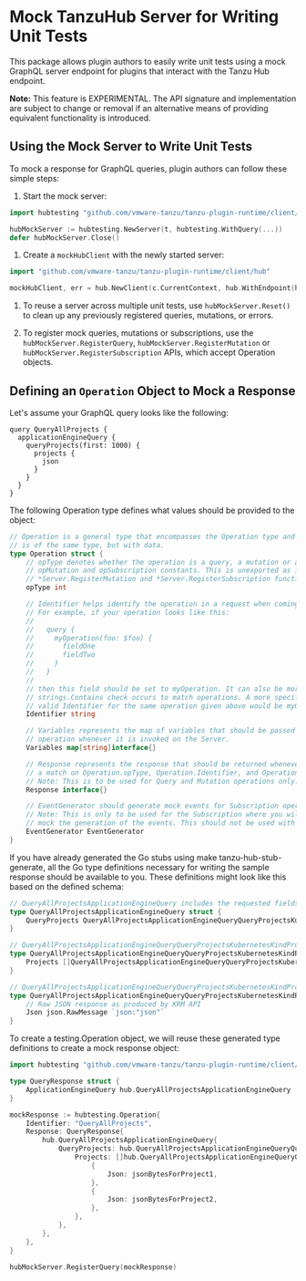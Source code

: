 # Mock TanzuHub Server for Writing Unit Tests

This package allows plugin authors to easily write unit tests using a mock GraphQL server endpoint for plugins that interact with the Tanzu Hub endpoint.

**Note:** This feature is EXPERIMENTAL. The API signature and implementation are subject to change or removal if an alternative means of providing equivalent functionality is introduced.

## Using the Mock Server to Write Unit Tests

To mock a response for GraphQL queries, plugin authors can follow these simple steps:

1. Start the mock server:

```go
import hubtesting "github.com/vmware-tanzu/tanzu-plugin-runtime/client/hub/testing"

hubMockServer := hubtesting.NewServer(t, hubtesting.WithQuery(...))
defer hubMockServer.Close()
```

1. Create a `mockHubClient` with the newly started server:

```go
import "github.com/vmware-tanzu/tanzu-plugin-runtime/client/hub"

mockHubClient, err = hub.NewClient(c.CurrentContext, hub.WithEndpoint(hubMockServer.URL), hub.WithAccessToken("fake-token"))
```

1. To reuse a server across multiple unit tests, use `hubMockServer.Reset()` to clean up any previously registered queries, mutations, or errors.

1. To register mock queries, mutations or subscriptions, use the `hubMockServer.RegisterQuery`, `hubMockServer.RegisterMutation` or `hubMockServer.RegisterSubscription` APIs, which accept Operation objects.

## Defining an `Operation` Object to Mock a Response

Let's assume your GraphQL query looks like the following:

```gql
query QueryAllProjects {
  applicationEngineQuery {
    queryProjects(first: 1000) {
      projects {
        json
      }
    }
  }
}
```

The following Operation type defines what values should be provided to the object:

```go
// Operation is a general type that encompasses the Operation type and Response which
// is of the same type, but with data.
type Operation struct {
    // opType denotes whether the operation is a query, a mutation or a subscription, using the opQuery,
    // opMutation and opSubscription constants. This is unexported as it is set by the *Server.RegisterQuery,
    // *Server.RegisterMutation and *Server.RegisterSubscription functions, respectively.
    opType int

    // Identifier helps identify the operation in a request when coming through the Server.
    // For example, if your operation looks like this:
    //
    //   query {
    //     myOperation(foo: $foo) {
    //       fieldOne
    //       fieldTwo
    //     }
    //   }
    //
    // then this field should be set to myOperation. It can also be more specific, a simple
    // strings.Contains check occurs to match operations. A more specific example of a
    // valid Identifier for the same operation given above would be myOperation(foo: $foo).
    Identifier string

    // Variables represents the map of variables that should be passed along with the
    // operation whenever it is invoked on the Server.
    Variables map[string]interface{}

    // Response represents the response that should be returned whenever the server makes
    // a match on Operation.opType, Operation.Identifier, and Operation.Variables.
    // Note: This is to be used for Query and Mutation operations only.
    Response interface{}

    // EventGenerator should generate mock events for Subscription operation type
    // Note: This is only to be used for the Subscription where you will need to
    // mock the generation of the events. This should not be used with Query or Mutation.
    EventGenerator EventGenerator
}

```

If you have already generated the Go stubs using make tanzu-hub-stub-generate, all the Go type definitions necessary for writing the sample response should be available to you. These definitions might look like this based on the defined schema:

```go
// QueryAllProjectsApplicationEngineQuery includes the requested fields of the GraphQL type ApplicationEngineQuery.
type QueryAllProjectsApplicationEngineQuery struct {
    QueryProjects QueryAllProjectsApplicationEngineQueryQueryProjectsKubernetesKindProjectConnection `json:"queryProjects"`
}

// QueryAllProjectsApplicationEngineQueryQueryProjectsKubernetesKindProjectConnection includes the requested fields of the GraphQL type KubernetesKindProjectConnection.
type QueryAllProjectsApplicationEngineQueryQueryProjectsKubernetesKindProjectConnection struct {
    Projects []QueryAllProjectsApplicationEngineQueryQueryProjectsKubernetesKindProjectConnectionProjectsKubernetesKindProject `json:"projects"`
}

// QueryAllProjectsApplicationEngineQueryQueryProjectsKubernetesKindProjectConnectionProjectsKubernetesKindProject includes the requested fields of the GraphQL type KubernetesKindProject.
type QueryAllProjectsApplicationEngineQueryQueryProjectsKubernetesKindProjectConnectionProjectsKubernetesKindProject struct {
    // Raw JSON response as produced by KRM API
    Json json.RawMessage `json:"json"`
}
```

To create a testing.Operation object, we will reuse these generated type definitions to create a mock response object:

```go
import hubtesting "github.com/vmware-tanzu/tanzu-plugin-runtime/client/hub/testing"

type QueryResponse struct {
    ApplicationEngineQuery hub.QueryAllProjectsApplicationEngineQuery
}

mockResponse := hubtesting.Operation{
    Identifier: "QueryAllProjects",
    Response: QueryResponse{
        hub.QueryAllProjectsApplicationEngineQuery{
            QueryProjects: hub.QueryAllProjectsApplicationEngineQueryQueryProjectsKubernetesKindProjectConnection{
                Projects: []hub.QueryAllProjectsApplicationEngineQueryQueryProjectsKubernetesKindProjectConnectionProjectsKubernetesKindProject{
                    {
                        Json: jsonBytesForProject1,
                    },
                    {
                        Json: jsonBytesForProject2,
                    },
                },
            },
        },
    },
}

hubMockServer.RegisterQuery(mockResponse)
```
